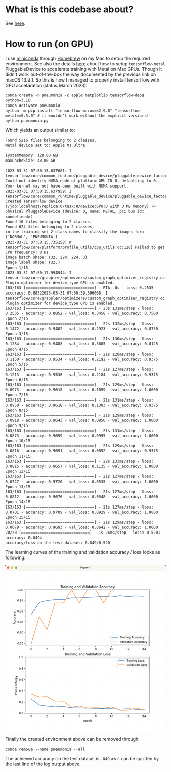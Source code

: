 # What is this codebase about?

See [here](https://www.kaggle.com/datasets/paultimothymooney/chest-xray-pneumonia).

# How to run (on GPU)

I use [miniconda](https://docs.conda.io/en/latest/miniconda.html) through [Homebrew](https://formulae.brew.sh/cask/miniconda) on my Mac to setup the required environment. See also the details [here](https://developer.apple.com/metal/tensorflow-plugin/) about how to setup `tensorflow-metal` PluggableDevice to accelerate training with Metal on Mac GPUs. Though it didn't work out-of-the-box the way documented by the previous link on macOS 13.2.1. So this is how I managed to properly install tensorflow with GPU accelaration (status March 2023):

```
conda create -n pneumonia -c apple matplotlib tensorflow-deps python=3.10
conda activate pneumonia
python -m pip install "tensorflow-macos==2.9.0" "tensorflow-metal==0.5.0" # it wouldn't work without the explicit versions!
python pneumonia.py
```

Which yields an output similar to:

```
Found 5216 files belonging to 2 classes.
Metal device set to: Apple M1 Ultra

systemMemory: 128.00 GB
maxCacheSize: 48.00 GB

2023-03-31 07:50:15.637681: I tensorflow/core/common_runtime/pluggable_device/pluggable_device_factory.cc:305] Could not identify NUMA node of platform GPU ID 0, defaulting to 0. Your kernel may not have been built with NUMA support.
2023-03-31 07:50:15.637959: I tensorflow/core/common_runtime/pluggable_device/pluggable_device_factory.cc:271] Created TensorFlow device (/job:localhost/replica:0/task:0/device:GPU:0 with 0 MB memory) -> physical PluggableDevice (device: 0, name: METAL, pci bus id: <undefined>)
Found 16 files belonging to 2 classes.
Found 624 files belonging to 2 classes.
in the training set 2 class names to classify the images for: ['NORMAL', 'PNEUMONIA']
2023-03-31 07:50:15.735158: W tensorflow/core/platform/profile_utils/cpu_utils.cc:128] Failed to get CPU frequency: 0 Hz
image batch shape: (32, 224, 224, 3)
image label shape: (32,)
Epoch 1/15
2023-03-31 07:50:17.994944: I tensorflow/core/grappler/optimizers/custom_graph_optimizer_registry.cc:113] Plugin optimizer for device_type GPU is enabled.
163/163 [==============================] - ETA: 0s - loss: 0.2535 - accuracy: 0.88522023-03-31 07:50:39.596068: I tensorflow/core/grappler/optimizers/custom_graph_optimizer_registry.cc:113] Plugin optimizer for device_type GPU is enabled.
163/163 [==============================] - 23s 131ms/step - loss: 0.2535 - accuracy: 0.8852 - val_loss: 0.3458 - val_accuracy: 0.7500
Epoch 2/15
163/163 [==============================] - 22s 132ms/step - loss: 0.1472 - accuracy: 0.9402 - val_loss: 0.2923 - val_accuracy: 0.8750
Epoch 3/15
163/163 [==============================] - 21s 130ms/step - loss: 0.1284 - accuracy: 0.9488 - val_loss: 0.3005 - val_accuracy: 0.8125
Epoch 4/15
163/163 [==============================] - 21s 128ms/step - loss: 0.1150 - accuracy: 0.9534 - val_loss: 0.2192 - val_accuracy: 0.9375
Epoch 5/15
163/163 [==============================] - 21s 127ms/step - loss: 0.1213 - accuracy: 0.9536 - val_loss: 0.2184 - val_accuracy: 0.9375
Epoch 6/15
163/163 [==============================] - 21s 129ms/step - loss: 0.0973 - accuracy: 0.9618 - val_loss: 0.1059 - val_accuracy: 1.0000
Epoch 7/15
163/163 [==============================] - 21s 131ms/step - loss: 0.0950 - accuracy: 0.9618 - val_loss: 0.1303 - val_accuracy: 0.9375
Epoch 8/15
163/163 [==============================] - 21s 129ms/step - loss: 0.0918 - accuracy: 0.9643 - val_loss: 0.0950 - val_accuracy: 1.0000
Epoch 9/15
163/163 [==============================] - 21s 131ms/step - loss: 0.0873 - accuracy: 0.9659 - val_loss: 0.0995 - val_accuracy: 1.0000
Epoch 10/15
163/163 [==============================] - 21s 129ms/step - loss: 0.0816 - accuracy: 0.9691 - val_loss: 0.0892 - val_accuracy: 0.9375
Epoch 11/15
163/163 [==============================] - 22s 133ms/step - loss: 0.0815 - accuracy: 0.9657 - val_loss: 0.1135 - val_accuracy: 1.0000
Epoch 12/15
163/163 [==============================] - 21s 127ms/step - loss: 0.0727 - accuracy: 0.9720 - val_loss: 0.0535 - val_accuracy: 1.0000
Epoch 13/15
163/163 [==============================] - 21s 127ms/step - loss: 0.0812 - accuracy: 0.9676 - val_loss: 0.0548 - val_accuracy: 1.0000
Epoch 14/15
163/163 [==============================] - 21s 127ms/step - loss: 0.0701 - accuracy: 0.9709 - val_loss: 0.0929 - val_accuracy: 1.0000
Epoch 15/15
163/163 [==============================] - 21s 129ms/step - loss: 0.0679 - accuracy: 0.9693 - val_loss: 0.0642 - val_accuracy: 1.0000
20/20 [==============================] - 1s 26ms/step - loss: 0.5201 - accuracy: 0.8494
accuracy/loss on the test dataset: 0.849/0.520
```

The learning curves of the training and validation accuracy / loss looks as following:

![plot](./accuracy-loss.png)

Finally the created environment above can be removed through:

```
conda remove --name pneumonia --all
```

The achieved accuracy on the test dataset is `.849` as it can be spotted by the last line of the log output above.

